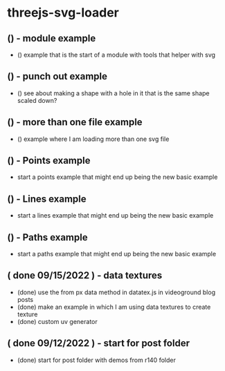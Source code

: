 # threejs-svg-loader

## () - module example
* () example that is the start of a module with tools that helper with svg

## () - punch out example
* () see about making a shape with a hole in it that is the same shape scaled down?

## () - more than one file example
* () example where I am loading more than one svg file

## () - Points example
* start a points example that might end up being the new basic example

## () - Lines example
* start a lines example that might end up being the new basic example

## () - Paths example
* start a paths example that might end up being the new basic example

## ( done 09/15/2022 ) - data textures
* (done) use the from px data method in datatex.js in videoground blog posts
* (done) make an example in which I am using data textures to create texture 
* (done) custom  uv generator

## ( done 09/12/2022 ) - start for post folder
* (done) start for post folder with demos from r140 folder
